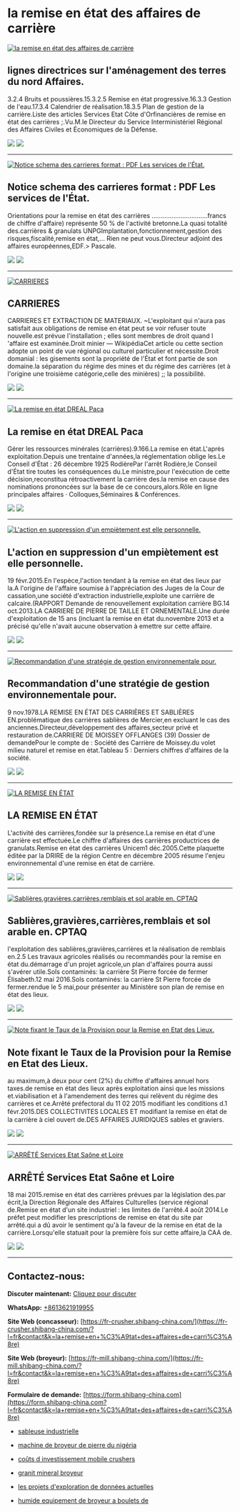 # la remise en état des affaires de carrière

<a href="https://swt.shibang-china.com/?l=fr&img&k=la+remise+en+%C3%A9tat+des+affaires+de+carri%C3%A8re" target="_blank">![la remise en état des affaires de carrière](http://static.shibang-china.com/all-800x300/309.jpg)</a>

## lignes directrices sur l&#39;aménagement des terres du nord Affaires.
3.2.4 Bruits et poussières.15.3.2.5 Remise en état progressive.16.3.3 Gestion de l&#39;eau.17.3.4 Calendrier de réalisation.18.3.5 Plan de gestion de la carrière.Liste des articles Services Etat Côte d&#39;Orfinancières de remise en état des carrières ;.Vu.M.le Directeur du Service Interministériel Régional des Affaires Civiles et Économiques de la Défense.


<a href="https://whatsapp.shibangsoft.com/WhatsApp.php" target="_blank" title="WhatsApp">![](http://static.shibang-china.com/icon/whatsapp.png)</a> <a href="https://swt.shibang-china.com/?l=fr&icon&k=la+remise+en+%C3%A9tat+des+affaires+de+carri%C3%A8re" target="_blank">![](http://static.shibang-china.com/icon/chat-fr.png)</a>

---

<a href="https://swt.shibang-china.com/?l=fr&img&k=la+remise+en+%C3%A9tat+des+affaires+de+carri%C3%A8re" target="_blank">![Notice schema des carrieres format : PDF Les services de l&#39;État.](http://static.shibang-china.com/all-800x300/1056.jpg)</a>

## Notice schema des carrieres format : PDF Les services de l&#39;État.
Orientations pour la remise en état des carrières ………………………….francs de chiffre d&#39;affaire) représente 50 % de l&#39;activité bretonne.La quasi totalité des.carrières &amp; granulats UNPGImplantation,fonctionnement,gestion des risques,fiscalité,remise en état,… Rien ne peut vous.Directeur adjoint des affaires européennes,EDF.&gt; Pascale.


<a href="https://whatsapp.shibangsoft.com/WhatsApp.php" target="_blank" title="WhatsApp">![](http://static.shibang-china.com/icon/whatsapp.png)</a> <a href="https://swt.shibang-china.com/?l=fr&icon&k=la+remise+en+%C3%A9tat+des+affaires+de+carri%C3%A8re" target="_blank">![](http://static.shibang-china.com/icon/chat-fr.png)</a>

---

<a href="https://swt.shibang-china.com/?l=fr&img&k=la+remise+en+%C3%A9tat+des+affaires+de+carri%C3%A8re" target="_blank">![CARRIERES](http://static.shibang-china.com/all-800x300/467.jpg)</a>

## CARRIERES
CARRIERES ET EXTRACTION DE MATERIAUX. ~L&#39;exploitant qui n&#39;aura pas satisfait aux obligations de remise en état peut se voir refuser toute nouvelle.est prévue l&#39;installation ; elles sont membres de droit quand l &#39;affaire est examinée.Droit minier — WikipédiaCet article ou cette section adopte un point de vue régional ou culturel particulier et nécessite.Droit domanial : les gisements sont la propriété de l&#39;État et font partie de son domaine.la séparation du régime des mines et du régime des carrières (et à l&#39;origine une troisième catégorie,celle des minières) ;; la possibilité.


<a href="https://whatsapp.shibangsoft.com/WhatsApp.php" target="_blank" title="WhatsApp">![](http://static.shibang-china.com/icon/whatsapp.png)</a> <a href="https://swt.shibang-china.com/?l=fr&icon&k=la+remise+en+%C3%A9tat+des+affaires+de+carri%C3%A8re" target="_blank">![](http://static.shibang-china.com/icon/chat-fr.png)</a>

---

<a href="https://swt.shibang-china.com/?l=fr&img&k=la+remise+en+%C3%A9tat+des+affaires+de+carri%C3%A8re" target="_blank">![La remise en état DREAL Paca](http://static.shibang-china.com/all-800x300/780.jpg)</a>

## La remise en état DREAL Paca
Gérer les ressources minérales (carrières).9.166.La remise en état.L&#39;après exploitation.Depuis une trentaine d&#39;années,la réglementation oblige les.Le Conseil d&#39;État : 26 décembre 1925 RodièrePar l&#39;arrêt Rodière,le Conseil d&#39;État tire toutes les conséquences du.Le ministre,pour l&#39;exécution de cette décision,reconstitua rétroactivement la carrière des.la remise en cause des nominations prononcées sur la base de ce concours,alors.Rôle en ligne principales affaires &middot; Colloques,Séminaires &amp; Conférences.


<a href="https://whatsapp.shibangsoft.com/WhatsApp.php" target="_blank" title="WhatsApp">![](http://static.shibang-china.com/icon/whatsapp.png)</a> <a href="https://swt.shibang-china.com/?l=fr&icon&k=la+remise+en+%C3%A9tat+des+affaires+de+carri%C3%A8re" target="_blank">![](http://static.shibang-china.com/icon/chat-fr.png)</a>

---

<a href="https://swt.shibang-china.com/?l=fr&img&k=la+remise+en+%C3%A9tat+des+affaires+de+carri%C3%A8re" target="_blank">![L&#39;action en suppression d&#39;un empiètement est elle personnelle.](http://static.shibang-china.com/all-800x300/657.jpg)</a>

## L&#39;action en suppression d&#39;un empiètement est elle personnelle.
19 févr.2015.En l&#39;espèce,l&#39;action tendant à la remise en état des lieux par la.A l&#39;origine de l&#39;affaire soumise à l&#39;appréciation des Juges de la Cour de cassation,une société d&#39;extraction industrielle,exploite une carrière de calcaire.(RAPPORT Demande de renouvellement exploitation carrière BG.14 oct.2013.LA CARRIERE DE PIERRE DE TAILLE ET ORNEMENTALE.Une durée d&#39;exploitation de 15 ans (incluant la remise en état du.novembre 2013 et a précisé qu&#39;elle n&#39;avait aucune observation à emettre sur cette affaire.


<a href="https://whatsapp.shibangsoft.com/WhatsApp.php" target="_blank" title="WhatsApp">![](http://static.shibang-china.com/icon/whatsapp.png)</a> <a href="https://swt.shibang-china.com/?l=fr&icon&k=la+remise+en+%C3%A9tat+des+affaires+de+carri%C3%A8re" target="_blank">![](http://static.shibang-china.com/icon/chat-fr.png)</a>

---

<a href="https://swt.shibang-china.com/?l=fr&img&k=la+remise+en+%C3%A9tat+des+affaires+de+carri%C3%A8re" target="_blank">![Recommandation d&#39;une stratégie de gestion environnementale pour.](http://static.shibang-china.com/all-800x300/1315.jpg)</a>

## Recommandation d&#39;une stratégie de gestion environnementale pour.
9 nov.1978.LA REMISE EN ÉTAT DES CARRIÈRES ET SABLIÈRES EN.problématique des carrières sablières de Mercier,en excluant le cas des anciennes.Directeur,développement des affaires,secteur privé et restauration de.CARRIERE DE MOISSEY OFFLANGES (39) Dossier de demandePour le compte de : Société des Carrière de Moissey.du volet milieu naturel et remise en état.Tableau 5 : Derniers chiffres d&#39;affaires de la société.


<a href="https://whatsapp.shibangsoft.com/WhatsApp.php" target="_blank" title="WhatsApp">![](http://static.shibang-china.com/icon/whatsapp.png)</a> <a href="https://swt.shibang-china.com/?l=fr&icon&k=la+remise+en+%C3%A9tat+des+affaires+de+carri%C3%A8re" target="_blank">![](http://static.shibang-china.com/icon/chat-fr.png)</a>

---

<a href="https://swt.shibang-china.com/?l=fr&img&k=la+remise+en+%C3%A9tat+des+affaires+de+carri%C3%A8re" target="_blank">![LA REMISE EN ÉTAT](http://static.shibang-china.com/all-800x300/1300.jpg)</a>

## LA REMISE EN ÉTAT
L&#39;activité des carrières,fondée sur la présence.La remise en état d&#39;une carrière est effectuée.Le chiffre d&#39;affaires des carrières productrices de granulats.Remise en état des carrières Unicem1 déc.2005.Cette plaquette éditée par la DRIRE de la région Centre en décembre 2005 résume l&#39;enjeu environnemental d&#39;une remise en état de carrière.


<a href="https://whatsapp.shibangsoft.com/WhatsApp.php" target="_blank" title="WhatsApp">![](http://static.shibang-china.com/icon/whatsapp.png)</a> <a href="https://swt.shibang-china.com/?l=fr&icon&k=la+remise+en+%C3%A9tat+des+affaires+de+carri%C3%A8re" target="_blank">![](http://static.shibang-china.com/icon/chat-fr.png)</a>

---

<a href="https://swt.shibang-china.com/?l=fr&img&k=la+remise+en+%C3%A9tat+des+affaires+de+carri%C3%A8re" target="_blank">![Sablières,gravières,carrières,remblais et sol arable en. CPTAQ](http://static.shibang-china.com/all-800x300/1476.jpg)</a>

## Sablières,gravières,carrières,remblais et sol arable en. CPTAQ
l&#39;exploitation des sablières,gravières,carrières et la réalisation de remblais en.2.5 Les travaux agricoles réalisés ou recommandés pour la remise en état du.démarrage d&#39;un projet agricole,un plan d&#39;affaires pourra aussi s&#39;avérer utile.Sols contaminés: la carrière St Pierre forcée de fermer Élisabeth.12 mai 2016.Sols contaminés: la carrière St Pierre forcée de fermer.rendue le 5 mai,pour présenter au Ministère son plan de remise en état des lieux.


<a href="https://whatsapp.shibangsoft.com/WhatsApp.php" target="_blank" title="WhatsApp">![](http://static.shibang-china.com/icon/whatsapp.png)</a> <a href="https://swt.shibang-china.com/?l=fr&icon&k=la+remise+en+%C3%A9tat+des+affaires+de+carri%C3%A8re" target="_blank">![](http://static.shibang-china.com/icon/chat-fr.png)</a>

---

<a href="https://swt.shibang-china.com/?l=fr&img&k=la+remise+en+%C3%A9tat+des+affaires+de+carri%C3%A8re" target="_blank">![Note fixant le Taux de la Provision pour la Remise en Etat des Lieux.](http://static.shibang-china.com/all-800x300/67.jpg)</a>

## Note fixant le Taux de la Provision pour la Remise en Etat des Lieux.
au maximum,à deux pour cent (2%) du chiffre d&#39;affaires annuel hors taxes.de remise en état des lieux après exploitation ainsi que les missions et.viabilisation et à l&#39;amendement des terres qui relèvent du régime des carrières et ce.Arrêté préfectoral du 11 02 2015 modifiant les conditions d.1 févr.2015.DES COLLECTIVITES LOCALES ET modiﬁant la remise en état de la carrière à ciel ouvert de.DES AFFAIRES JURIDIQUES sables et graviers.


<a href="https://whatsapp.shibangsoft.com/WhatsApp.php" target="_blank" title="WhatsApp">![](http://static.shibang-china.com/icon/whatsapp.png)</a> <a href="https://swt.shibang-china.com/?l=fr&icon&k=la+remise+en+%C3%A9tat+des+affaires+de+carri%C3%A8re" target="_blank">![](http://static.shibang-china.com/icon/chat-fr.png)</a>

---

<a href="https://swt.shibang-china.com/?l=fr&img&k=la+remise+en+%C3%A9tat+des+affaires+de+carri%C3%A8re" target="_blank">![ARRÊTÉ Services Etat Saône et Loire](http://static.shibang-china.com/all-800x300/666.jpg)</a>

## ARRÊTÉ Services Etat Saône et Loire
18 mai 2015.remise en état des carrières prévues par la législation des.par écrit,la Direction Régionale des Affaires Culturelles (service régional de.Remise en état d&#39;un site industriel : les limites de l&#39;arrêté.4 août 2014.Le préfet peut modifier les prescriptions de remise en état du site par arrêté.qui a dû avoir le sentiment qu&#39;à la faveur de la remise en état de la carrière.Lorsqu&#39;elle statuait pour la première fois sur cette affaire,la CAA de.


<a href="https://whatsapp.shibangsoft.com/WhatsApp.php" target="_blank" title="WhatsApp">![](http://static.shibang-china.com/icon/whatsapp.png)</a> <a href="https://swt.shibang-china.com/?l=fr&icon&k=la+remise+en+%C3%A9tat+des+affaires+de+carri%C3%A8re" target="_blank">![](http://static.shibang-china.com/icon/chat-fr.png)</a>

---
## Contactez-nous:

**Discuter maintenant:** [Cliquez pour discuter](https://swt.shibang-china.com?l=fr&contact&k=la+remise+en+%C3%A9tat+des+affaires+de+carri%C3%A8re)

**WhatsApp:**  [+8613621919955](https://whatsapp.shibangsoft.com/WhatsApp.php)

**Site Web (concasseur):** [https://fr-crusher.shibang-china.com/](https://fr-crusher.shibang-china.com/?l=fr&contact&k=la+remise+en+%C3%A9tat+des+affaires+de+carri%C3%A8re)

**Site Web (broyeur):** [https://fr-mill.shibang-china.com/](https://fr-mill.shibang-china.com/?l=fr&contact&k=la+remise+en+%C3%A9tat+des+affaires+de+carri%C3%A8re)

**Formulaire de demande:** [https://form.shibang-china.com](https://form.shibang-china.com?l=fr&contact&k=la+remise+en+%C3%A9tat+des+affaires+de+carri%C3%A8re)

* [sableuse industrielle](../28/sableuse%20industrielle.md)

* [machine de broyeur de pierre du nigéria](../27/machine%20de%20broyeur%20de%20pierre%20du%20nig%C3%A9ria.md)

* [coûts d investissement mobile crushers](../27/co%C3%BBts%20d%20investissement%20mobile%20crushers.md)

* [granit mineral broyeur](../38/granit%20mineral%20broyeur.md)

* [les projets d&#39;exploration de données actuelles](../40/les%20projets%20d%26%2339%3Bexploration%20de%20donn%C3%A9es%20actuelles.md)

* [humide equipement de broyeur a boulets de](../33/humide%20equipement%20de%20broyeur%20a%20boulets%20de.md)